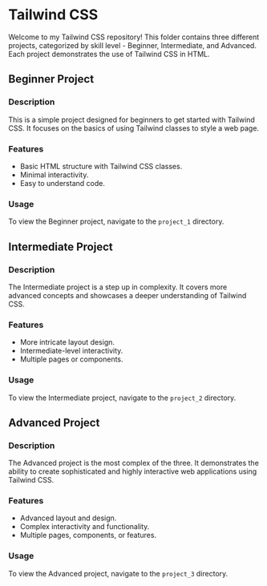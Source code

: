 # Tailwind CSS

Welcome to my Tailwind CSS repository! This folder contains three different projects, categorized by skill level - Beginner, Intermediate, and Advanced. Each project demonstrates the use of Tailwind CSS in HTML.

## Beginner Project

### Description

This is a simple project designed for beginners to get started with Tailwind CSS. It focuses on the basics of using Tailwind classes to style a web page.

### Features

- Basic HTML structure with Tailwind CSS classes.
- Minimal interactivity.
- Easy to understand code.

### Usage

To view the Beginner project, navigate to the `project_1` directory.

## Intermediate Project

### Description

The Intermediate project is a step up in complexity. It covers more advanced concepts and showcases a deeper understanding of Tailwind CSS.

### Features

- More intricate layout design.
- Intermediate-level interactivity.
- Multiple pages or components.

### Usage

To view the Intermediate project, navigate to the `project_2` directory.

## Advanced Project

### Description

The Advanced project is the most complex of the three. It demonstrates the ability to create sophisticated and highly interactive web applications using Tailwind CSS.

### Features

- Advanced layout and design.
- Complex interactivity and functionality.
- Multiple pages, components, or features.

### Usage

To view the Advanced project, navigate to the `project_3` directory.
